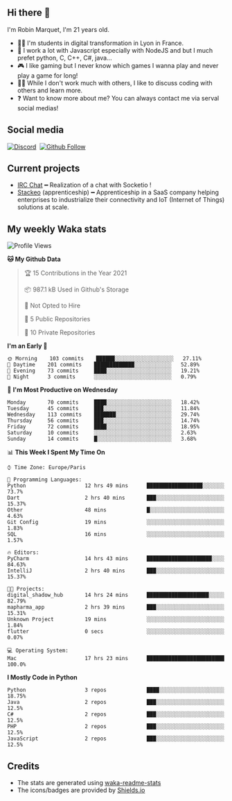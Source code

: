 ## Hi there 👋

I'm Robin Marquet, I'm 21 years old.

- 👨‍💻 I'm students in digital transformation in Lyon in France.
- 🌱 I work a lot with Javascript especially with NodeJS and but I much prefet python, C, C++, C#, java...
- 🎮 I like gaming but I never know which games I wanna play and never play a game for long!
- 👯‍♀️ While I don't work much with others, I like to discuss coding with others and learn more.
- ❓ Want to know more about me? You can always contact me via serval social medias!

## Social media

[![Discord](https://img.shields.io/discord/759460462105854022?label=rmarquet%232048&style=for-the-badge&logo=discord&logoColor=ffffff)](https://github.com/rmarquet21)
‎‎ [![Github Follow](https://img.shields.io/github/followers/rmarquet21?logo=github&logoColor=ffffff&style=for-the-badge)](https://github.com/rmarquet21)

## Current projects

- [IRC Chat](https://socket.io/) ━ Realization of a chat with Socketio !
- [Stackeo](https://www.stackeo.io/) (apprenticeship) ━ Apprenticeship in a SaaS company helping enterprises to industrialize their connectivity and IoT (Internet of Things) solutions at scale.

## My weekly Waka stats

<!--START_SECTION:waka-->
![Profile Views](http://img.shields.io/badge/Profile%20Views-6-blue)

**🐱 My Github Data** 

> 🏆 15 Contributions in the Year 2021
 > 
> 📦 987.1 kB Used in Github's Storage 
 > 
> 🚫 Not Opted to Hire
 > 
> 📜 5 Public Repositories 
 > 
> 🔑 10 Private Repositories  
 > 
**I'm an Early 🐤** 

```text
🌞 Morning    103 commits    ██████░░░░░░░░░░░░░░░░░░░   27.11% 
🌆 Daytime    201 commits    █████████████░░░░░░░░░░░░   52.89% 
🌃 Evening    73 commits     ████░░░░░░░░░░░░░░░░░░░░░   19.21% 
🌙 Night      3 commits      ░░░░░░░░░░░░░░░░░░░░░░░░░   0.79%

```
📅 **I'm Most Productive on Wednesday** 

```text
Monday       70 commits     ████░░░░░░░░░░░░░░░░░░░░░   18.42% 
Tuesday      45 commits     ███░░░░░░░░░░░░░░░░░░░░░░   11.84% 
Wednesday    113 commits    ███████░░░░░░░░░░░░░░░░░░   29.74% 
Thursday     56 commits     ███░░░░░░░░░░░░░░░░░░░░░░   14.74% 
Friday       72 commits     ████░░░░░░░░░░░░░░░░░░░░░   18.95% 
Saturday     10 commits     ░░░░░░░░░░░░░░░░░░░░░░░░░   2.63% 
Sunday       14 commits     █░░░░░░░░░░░░░░░░░░░░░░░░   3.68%

```


📊 **This Week I Spent My Time On** 

```text
⌚︎ Time Zone: Europe/Paris

💬 Programming Languages: 
Python                   12 hrs 49 mins      ██████████████████░░░░░░░   73.7% 
Dart                     2 hrs 40 mins       ███░░░░░░░░░░░░░░░░░░░░░░   15.37% 
Other                    48 mins             █░░░░░░░░░░░░░░░░░░░░░░░░   4.63% 
Git Config               19 mins             ░░░░░░░░░░░░░░░░░░░░░░░░░   1.83% 
SQL                      16 mins             ░░░░░░░░░░░░░░░░░░░░░░░░░   1.57%

🔥 Editors: 
PyCharm                  14 hrs 43 mins      █████████████████████░░░░   84.63% 
IntelliJ                 2 hrs 40 mins       ███░░░░░░░░░░░░░░░░░░░░░░   15.37%

🐱‍💻 Projects: 
digital_shadow_hub       14 hrs 24 mins      ████████████████████░░░░░   82.79% 
mapharma_app             2 hrs 39 mins       ███░░░░░░░░░░░░░░░░░░░░░░   15.31% 
Unknown Project          19 mins             ░░░░░░░░░░░░░░░░░░░░░░░░░   1.84% 
flutter                  0 secs              ░░░░░░░░░░░░░░░░░░░░░░░░░   0.07%

💻 Operating System: 
Mac                      17 hrs 23 mins      █████████████████████████   100.0%

```

**I Mostly Code in Python** 

```text
Python                   3 repos             ████░░░░░░░░░░░░░░░░░░░░░   18.75% 
Java                     2 repos             ███░░░░░░░░░░░░░░░░░░░░░░   12.5% 
C#                       2 repos             ███░░░░░░░░░░░░░░░░░░░░░░   12.5% 
PHP                      2 repos             ███░░░░░░░░░░░░░░░░░░░░░░   12.5% 
JavaScript               2 repos             ███░░░░░░░░░░░░░░░░░░░░░░   12.5%

```



<!--END_SECTION:waka-->

## Credits

- The stats are generated using [waka-readme-stats](https://github.com/anmol098/waka-readme-stats)
- The icons/badges are provided by [Shields.io](https://shields.io/)
